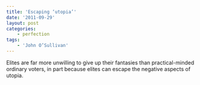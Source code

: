 ```yaml
---
title: 'Escaping ‘utopia’'
date: '2011-09-29'
layout: post
categories:
    - perfection
tags:
    - 'John O’Sullivan'
---
```


Elites are far more unwilling to give up their fantasies than practical-minded ordinary voters, in part because elites can escape the negative aspects of utopia.